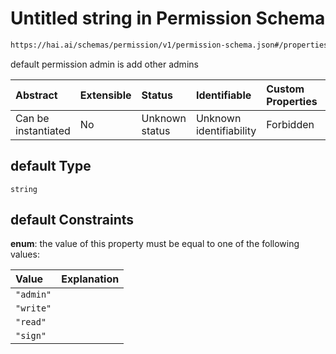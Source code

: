 # Untitled string in Permission Schema

```txt
https://hai.ai/schemas/permission/v1/permission-schema.json#/properties/default
```

default permission admin is  add other admins

| Abstract            | Extensible | Status         | Identifiable            | Custom Properties | Additional Properties | Access Restrictions | Defined In                                                                                            |
| :------------------ | :--------- | :------------- | :---------------------- | :---------------- | :-------------------- | :------------------ | :---------------------------------------------------------------------------------------------------- |
| Can be instantiated | No         | Unknown status | Unknown identifiability | Forbidden         | Allowed               | none                | [permission.schema.json\*](../../schemas/permission/v1/permission.schema.json "open original schema") |

## default Type

`string`

## default Constraints

**enum**: the value of this property must be equal to one of the following values:

| Value     | Explanation |
| :-------- | :---------- |
| `"admin"` |             |
| `"write"` |             |
| `"read"`  |             |
| `"sign"`  |             |
